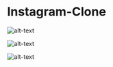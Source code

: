 # Instagram-Clone

![alt-text](https://trello-attachments.s3.amazonaws.com/5e57e19ccdeac18f4c6951b2/5f55e4495f6202296b4507d5/167026ef3886cb4b2198e331467561cf/Screenshot_(77).png)


![alt-text](https://trello-attachments.s3.amazonaws.com/5e57e19ccdeac18f4c6951b2/5f55e4495f6202296b4507d5/50f6cc9584944e4fe1e885a6aa0a9828/Screenshot_(78).png)


![alt-text](https://trello-attachments.s3.amazonaws.com/5e57e19ccdeac18f4c6951b2/5f55e4495f6202296b4507d5/52c0ddbd5cb7f59c77059b9b89ff62ea/screencapture-insta-a46e3-web-app-2020-12-08-13_26_54.png)
